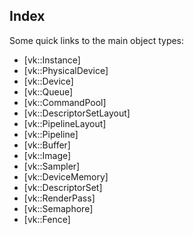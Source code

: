 ## Index
Some quick links to the main object types:
* [vk::Instance]
* [vk::PhysicalDevice]
* [vk::Device]
* [vk::Queue]
* [vk::CommandPool]
* [vk::DescriptorSetLayout]
* [vk::PipelineLayout]
* [vk::Pipeline]
* [vk::Buffer]
* [vk::Image]
* [vk::Sampler]
* [vk::DeviceMemory]
* [vk::DescriptorSet]
* [vk::RenderPass]
* [vk::Semaphore]
* [vk::Fence]
